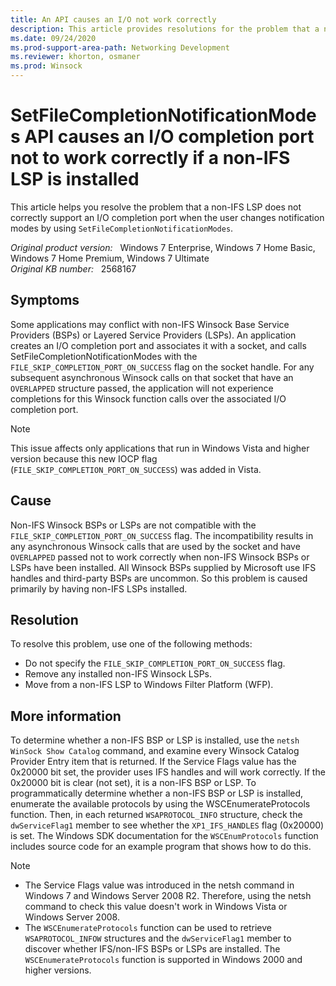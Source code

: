 ```yaml
---
title: An API causes an I/O not work correctly
description: This article provides resolutions for the problem that a non-IFS LSP does not correctly support an I/O completion port when the user changes notification modes by using SetFileCompletionNotificationModes.
ms.date: 09/24/2020
ms.prod-support-area-path: Networking Development
ms.reviewer: khorton, osmaner
ms.prod: Winsock
---
```

# SetFileCompletionNotificationModes API causes an I/O completion port not to work correctly if a non-IFS LSP is installed

This article helps you resolve the problem that a non-IFS LSP does not correctly support an I/O completion port when the user changes notification modes by using `SetFileCompletionNotificationModes`.

_Original product version:_ &nbsp; Windows 7 Enterprise, Windows 7 Home Basic, Windows 7 Home Premium, Windows 7 Ultimate  
_Original KB number:_ &nbsp; 2568167

## Symptoms

Some applications may conflict with non-IFS Winsock Base Service Providers (BSPs) or Layered Service Providers (LSPs). An application creates an I/O completion port and associates it with a socket, and calls SetFileCompletionNotificationModes  with the `FILE_SKIP_COMPLETION_PORT_ON_SUCCESS` flag on the socket handle. For any subsequent asynchronous Winsock calls on that socket that have an `OVERLAPPED` structure passed, the application will not experience completions for this Winsock function calls over the associated I/O completion port.

> [!NOTE]
> This issue affects only applications that run in Windows Vista and higher version because this new IOCP flag (`FILE_SKIP_COMPLETION_PORT_ON_SUCCESS`) was added in Vista.

## Cause

Non-IFS Winsock BSPs or LSPs are not compatible with the `FILE_SKIP_COMPLETION_PORT_ON_SUCCESS`  flag. The incompatibility results in any asynchronous Winsock calls that are used by the socket and have `OVERLAPPED` passed not to work correctly when non-IFS Winsock BSPs or LSPs have been installed. All Winsock BSPs supplied by Microsoft use IFS handles and third-party BSPs are uncommon. So this problem is caused primarily by having non-IFS LSPs installed.

## Resolution

To resolve this problem, use one of the following methods:

- Do not specify the `FILE_SKIP_COMPLETION_PORT_ON_SUCCESS` flag.
- Remove any installed non-IFS Winsock LSPs.
- Move from a non-IFS LSP to Windows Filter Platform (WFP).

## More information

To determine whether a non-IFS BSP or LSP is installed, use the `netsh WinSock Show Catalog` command, and examine every Winsock Catalog Provider Entry item that is returned. If the Service Flags value has the 0x20000  bit set, the provider uses IFS handles and will work correctly. If the 0x20000 bit is clear (not set), it is a non-IFS BSP or LSP. To programmatically determine whether a non-IFS BSP or LSP is installed, enumerate the available protocols by using the WSCEnumerateProtocols  function. Then, in each returned `WSAPROTOCOL_INFO` structure, check the `dwServiceFlag1` member to see whether the `XP1_IFS_HANDLES` flag (0x20000) is set. The Windows SDK documentation for the `WSCEnumProtocols` function includes source code for an example program that shows how to do this.

> [!NOTE]
> - The Service Flags value was introduced in the netsh command in Windows 7 and Windows Server 2008 R2. Therefore, using the netsh command to check this value doesn't work in Windows Vista or Windows Server 2008.
> - The `WSCEnumerateProtocols` function can be used to retrieve `WSAPROTOCOL_INFOW` structures and the `dwServiceFlag1` member to discover whether IFS/non-IFS BSPs or LSPs are installed. The `WSCEnumerateProtocols` function is supported in Windows 2000 and higher versions.

